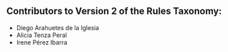 ## Contributors to Version 2 of the Rules Taxonomy:
- Diego Arahuetes de la Iglesia
- Alicia Tenza Peral
- Irene Pérez Ibarra
